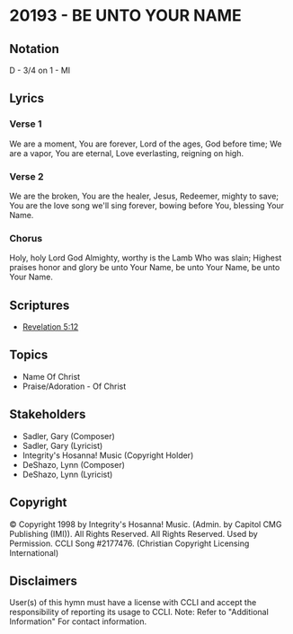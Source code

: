 # 20193 - BE UNTO YOUR NAME

## Notation

D - 3/4 on 1 - MI

## Lyrics

### Verse 1

We are a moment, You are forever, Lord of the ages, God before time; We are a vapor, You are eternal, Love everlasting, reigning on high. 

### Verse 2

We are the broken, You are the healer, Jesus, Redeemer, mighty to save; You are the love song we'll sing forever, bowing before You, blessing Your Name.

### Chorus

Holy, holy Lord God Almighty, worthy is the Lamb Who was slain; Highest praises honor and glory be unto Your Name, be unto Your Name, be unto Your Name.


## Scriptures

- [Revelation 5:12](https://www.biblegateway.com/passage/?search=Revelation%205%3A12)

## Topics

- Name Of Christ
- Praise/Adoration - Of Christ

## Stakeholders

- Sadler, Gary (Composer)
- Sadler, Gary (Lyricist)
- Integrity's Hosanna! Music (Copyright Holder)
- DeShazo, Lynn (Composer)
- DeShazo, Lynn (Lyricist)

## Copyright

© Copyright 1998 by Integrity's Hosanna! Music. (Admin. by Capitol CMG Publishing (IMI)). All Rights Reserved. All Rights Reserved. Used by Permission. CCLI Song #2177476.
(Christian Copyright Licensing International)

## Disclaimers

User(s) of this hymn must have a license with CCLI and accept the responsibility of reporting its usage to CCLI.
Note: Refer to "Additional Information" For contact information.

